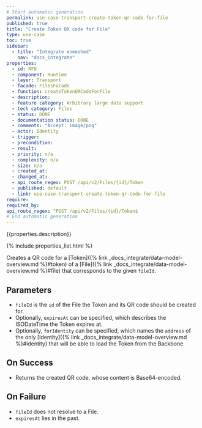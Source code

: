 ```yaml
---
# Start automatic generation
permalink: use-case-transport-create-token-qr-code-for-file
published: true
title: "Create Token QR code for File"
type: use-case
toc: true
sidebar:
  - title: "Integrate enmeshed"
    nav: "docs_integrate"
properties:
  - id: RF8
  - component: Runtime
  - layer: Transport
  - facade: FilesFacade
  - function: createTokenQRCodeForFile
  - description:
  - feature category: Arbitrary large data support
  - tech category: Files
  - status: DONE
  - documentation status: DONE
  - comments: "Accept: image/png"
  - actor: Identity
  - trigger:
  - precondition:
  - result:
  - priority: n/a
  - complexity: n/a
  - size: n/a
  - created_at:
  - changed_at:
  - api_route_regex: POST /api/v2/Files/{id}/Token
  - published: default
  - link: use-case-transport-create-token-qr-code-for-file
require:
required_by:
api_route_regex: ^POST /api/v2/Files/{id}/Token$
# End automatic generation
---
```


{{properties.description}}

{% include properties_list.html %}

Creates a QR code for a [Token]({% link _docs_integrate/data-model-overview.md %}#token) of a [File]({% link _docs_integrate/data-model-overview.md %}#file) that corresponds to the given `fileId`.

## Parameters

- `fileId` is the `id` of the File the Token and its QR code should be created for.
- Optionally, `expiresAt` can be specified, which describes the ISODateTime the Token expires at.
- Optionally, `forIdentity` can be specified, which names the `address` of the only [Identity]({% link _docs_integrate/data-model-overview.md %}#identity) that will be able to load the Token from the Backbone.

## On Success

- Returns the created QR code, whose content is Base64-encoded.

## On Failure

- `fileId` does not resolve to a File.
- `expiresAt` lies in the past.
